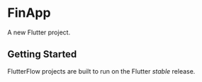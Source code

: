# FinApp

A new Flutter project.

## Getting Started

FlutterFlow projects are built to run on the Flutter _stable_ release.
